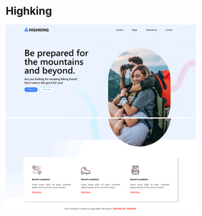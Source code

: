 # Highking

![alt text](https://github.com/mayrayenque/Highking/blob/main/resultado/imagen.PNG)
![alt text](https://github.com/mayrayenque/Highking/blob/main/resultado/imagen2.PNG)

